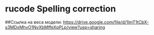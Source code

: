 # rucode Spelling correction
##Ссылка на веса модели: 
https://drive.google.com/file/d/1lmT1tCbX-s3MDxMhvO1NvXbMffeXpPLp/view?usp=sharing
